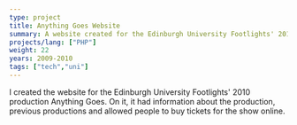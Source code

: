 ```yaml
---
type: project
title: Anything Goes Website
summary: A website created for the Edinburgh University Footlights' 2010 production Anything Goes.
projects/lang: ["PHP"]
weight: 22
years: 2009-2010
tags: ["tech","uni"]
---
```

I created the website for the Edinburgh University Footlights' 2010 production Anything Goes.  On it, it had information about the production, previous productions and allowed people to buy tickets for the show online.